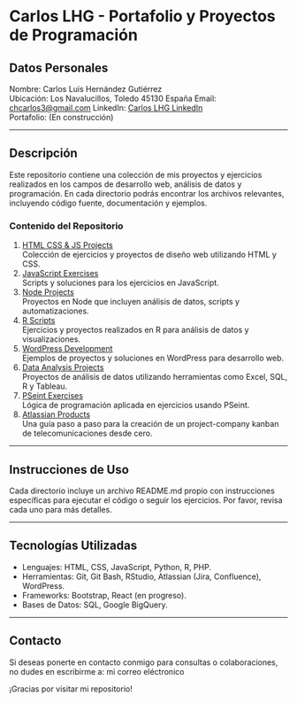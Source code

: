 # **Carlos LHG \- Portafolio y Proyectos de Programación**

## **Datos Personales**

Nombre: Carlos Luis Hernández Gutiérrez  
Ubicación: Los Navalucillos, Toledo
45130 España
Email: chcarlos3@gmail.com
LinkedIn: [Carlos LHG LinkedIn](https://www.linkedin.com/in/carloslhg)  
Portafolio: (En construcción)

---

## **Descripción**

Este repositorio contiene una colección de mis proyectos y ejercicios realizados en los campos de desarrollo web, análisis de datos y programación. En cada directorio podrás encontrar los archivos relevantes, incluyendo código fuente, documentación y ejemplos.

### **Contenido del Repositorio**

1. [HTML CSS & JS Projects](https://carloslhg.github.io/Repositorio/HTML%20CSS%20&%20JS%20Projects)  
   Colección de ejercicios y proyectos de diseño web utilizando HTML y CSS.  
2. [JavaScript Exercises](https://carloslhg.github.io/Repositorio/JavaScript%20Exercises/)  
   Scripts y soluciones para los ejercicios en JavaScript.  
3. [Node Projects](https://carloslhg.github.io/Repositorio/Node/)  
   Proyectos en Node que incluyen análisis de datos, scripts y automatizaciones.  
4. [R Scripts](https://carloslhg.github.io/Repositorio/R%20Scripts/)  
   Ejercicios y proyectos realizados en R para análisis de datos y visualizaciones.  
5. [WordPress Development](https://carloslhg.github.io/Repositorio/Wordpress%20Development/)  
   Ejemplos de proyectos y soluciones en WordPress para desarrollo web.  
6. [Data Analysis Projects](https://carloslhg.github.io/Repositorio/Data%20Analysis%20Projects/)  
   Proyectos de análisis de datos utilizando herramientas como Excel, SQL, R y Tableau.  
7. [PSeint Exercises](https://carloslhg.github.io/Repositorio/PSeint%20Exercises/)  
   Lógica de programación aplicada en ejercicios usando PSeint.
8. [Atlassian Products](https://carloslhg.github.io/Repositorio/Atlassian/)  
   Una guía paso a paso para la creación de un project-company kanban de telecomunicaciones desde cero.

---

## **Instrucciones de Uso**

Cada directorio incluye un archivo README.md propio con instrucciones específicas para ejecutar el código o seguir los ejercicios. Por favor, revisa cada uno para más detalles.

---

## **Tecnologías Utilizadas**

* Lenguajes: HTML, CSS, JavaScript, Python, R, PHP.  
* Herramientas: Git, Git Bash, RStudio, Atlassian (Jira, Confluence), WordPress.  
* Frameworks: Bootstrap, React (en progreso).  
* Bases de Datos: SQL, Google BigQuery.

---

## **Contacto**

Si deseas ponerte en contacto conmigo para consultas o colaboraciones, no dudes en escribirme a: mi correo eléctronico

¡Gracias por visitar mi repositorio\!  

